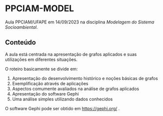 # PPCIAM-MODEL
Aula PPCIAM/UFAPE em 14/09/2023 na disciplina *Modelagem do Sistema Socioambiental*.

## Conteúdo
A aula está centrada na apresentação de grafos aplicados e suas utilizações
em diferentes situações.

O roteiro basicamente se divide em:
1. Apresentação do desenvolvimento histórico e noções básicas de grafos
2. Exemplificação através de aplicações
3. Aspectos comumente avaliados na análise de grafos aplicados
5. Apresentação do software Gephi
6. Uma análise simples utilizando dados conhecidos

O software Gephi pode ser obtido em https://gephi.org/ .
